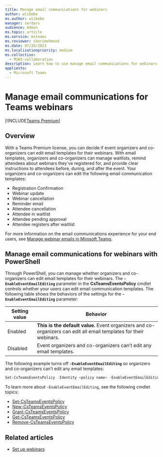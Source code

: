 ```yaml
---
title: Manage email communications for webinars
author: wlibebe
ms.author: wlibebe
manager: serdars
audience: Admin
ms.topic: article
ms.service: msteams
ms.reviewer: sherimehmood
ms.date: 07/26/2023
ms.localizationpriority: medium
ms.collection: 
  - M365-collaboration
description: Learn how to use manage email communications for webinars in Microsoft Teams for admins.
appliesto: 
  - Microsoft Teams
---
```

# Manage email communications for Teams webinars

[!INCLUDE[Teams Premium](includes/teams-premium-ecm.md)]

## Overview

With a Teams Premium license, you can decide if event organizers and co-organizers can edit email templates for their webinars. With email templates, organizers and co-organizers can manage waitlists, remind attendees about webinars they've registered for, and provide clear instructions to attendees before, during, and after the event.
Your organizers and co-organizers can edit the following email communication templates:

- Registration Confirmation
- Webinar update
- Webinar cancellation
- Reminder email
- Attendee cancellation
- Attendee in waitlist
- Attendee pending approval
- Attendee registers after waitlist

For more information on the email communications experience for your end users, see [Manage webinar emails in Mirosoft Teams](https://support.microsoft.com/office/manage-webinar-emails-in-microsoft-teams-d0006848-f707-494f-b0a4-eeebcbc723be).

## Manage email communications for webinars with PowerShell

Through PowerShell, you can manage whether organizers and co-organizers can edit email templates for their webinars.
The **`-EnableEventEmailEditing`** parameter in the **CsTeamsEventsPolicy** cmdlet controls whether your users can edit email communication templates.
The following table shows the behaviors of the settings for the **`-EnableEventEmailEditing`** parameter:

|Setting value| Behavior|
|---------|---------------|
|Enabled| **This is the default value.** Event organizers and co-organizers can edit all email templates for their webinars.|
|Disabled| Event organizers and co-organizers can’t edit any email templates.|

The following example turns off **`-EnableEventEmailEditing`** so organizers and co-organizers can’t edit any email templates:

```PowerShell
Set-CsTeamsEventsPolicy -Identity <policy name> -EnableEventEmailEditing Disabled
```

To learn more about `-EnableEventEmailEditing`, see the following cmdlet topics:

- [Set-CsTeamsEventsPolicy](/powershell/module/teams/set-csteamseventspolicy)
- [New-CsTeamsEventsPolicy](/powershell/module/teams/new-csteamseventspolicy)
- [Grant-CsTeamsEventsPolicy](/powershell/module/teams/grant-csteamseventspolicy)
- [Get-CsTeamsEventsPolicy](/powershell/module/teams/get-csteamseventspolicy)
- [Remove-CsTeamsEventsPolicy](/powershell/module/teams/remove-csteamseventspolicy)

## Related articles

- [Set up webinars](set-up-webinars.md)
